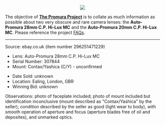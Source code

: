 <p align="center">
   <img src="https://user-images.githubusercontent.com/110672536/183131595-afeb1dec-1c84-436c-9a50-90468f9ec3ec.png">
</p>

<p>
   The objective of <b><a href="https://github.com/martbetz/The-Promura-Project/blob/main/README.md">The Promura Project</a></b> is to collate as much information as possible about two very obscure and rare camera lenses: the <b>Auto-Promura 28mm C.P. Hi-Lux MC</b> and the <b>Auto-Promura 20mm C.P. Hi-Lux MC</b>. Please reference the project <a href="https://github.com/martbetz/The-Promura-Project/blob/main/FAQs.md">FAQs</a>.

---

Source: ebay.co.uk (item number 296251471229)

- Lens: Auto-Promura 28mm C.P. Hi-Lux MC
- Serial Number: 307844
- Mount: Contax/Yashica (C/Y) - unconfirmed

[]()

- Date Sold: unknown
- Location: Ealing, London, GBR
- Winning Bid: unknown

[]()

Observations: photo of faceplate included; photo of mount included but identification inconclusive (mount described as "Contax/Yashica" by the seller); condition described by the seller as good (light wear to body), with smooth operation of aperture and focus (aperture blades free of oil and deposites), and unmarked optics.



